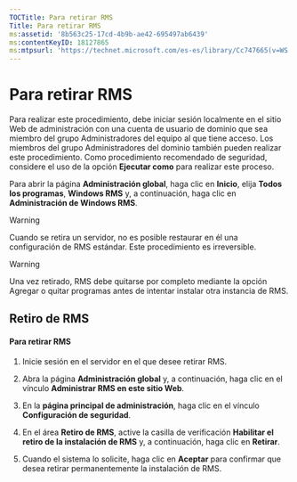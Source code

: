 ```yaml
---
TOCTitle: Para retirar RMS
Title: Para retirar RMS
ms:assetid: '8b563c25-17cd-4b9b-ae42-695497ab6439'
ms:contentKeyID: 18127865
ms:mtpsurl: 'https://technet.microsoft.com/es-es/library/Cc747665(v=WS.10)'
---
```


Para retirar RMS
================

Para realizar este procedimiento, debe iniciar sesión localmente en el sitio Web de administración con una cuenta de usuario de dominio que sea miembro del grupo Administradores del equipo al que tiene acceso. Los miembros del grupo Administradores del dominio también pueden realizar este procedimiento. Como procedimiento recomendado de seguridad, considere el uso de la opción **Ejecutar como** para realizar este proceso.

Para abrir la página **Administración global**, haga clic en **Inicio**, elija **Todos los programas**, **Windows RMS** y, a continuación, haga clic en **Administración de Windows RMS**.

> [!WARNING]
> Cuando se retira un servidor, no es posible restaurar en él una configuración de RMS estándar. Este procedimiento es irreversible. 

> [!WARNING]
> Una vez retirado, RMS debe quitarse por completo mediante la opción Agregar o quitar programas antes de intentar instalar otra instancia de RMS. 

Retiro de RMS
-------------

#### Para retirar RMS

1.  Inicie sesión en el servidor en el que desee retirar RMS.

2.  Abra la página **Administración global** y, a continuación, haga clic en el vínculo **Administrar RMS en este sitio Web**.

3.  En la **página principal de administración**, haga clic en el vínculo **Configuración de seguridad**.

4.  En el área **Retiro de RMS**, active la casilla de verificación **Habilitar el retiro de la instalación de RMS** y, a continuación, haga clic en **Retirar**.

5.  Cuando el sistema lo solicite, haga clic en **Aceptar** para confirmar que desea retirar permanentemente la instalación de RMS.
